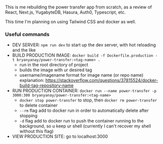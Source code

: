 This is me rebuilding the power transfer app from scratch, as a review of React, Next.js, YugabyteDB, Hasura, Auth0, Typescript, etc.

This time I'm planning on using Tailwind CSS and docker as well.

### Useful commands
 - DEV SERVER: `npm run dev` to start up the dev server, with hot reloading and the like
 - BUILD PRODUCTION IMAGE: `docker build -f Dockerfile.production -t bryanyanay/power-transfer:<tag-name> .` 
   - run in the root directory of project
   - builds the image with ur desired tag
   - username/imagename format for image name (or repo name) explanation: https://stackoverflow.com/questions/37815524/docker-build-tag-repository-name
 - RUN PRODUCTION CONTAINER: `docker run --name power-transfer -p 3000:300 bryanyanay/power-transfer:<tag-name>` 
   - `docker stop power-transfer` to stop, then `docker rm power-transfer` to delete container
   - `--rm` flag add to docker run in order to automatically delete after stopping
   - `-d` flag add to docker run to push the container running to the background, so u keep ur shell (currently I can't recover my shell without this flag)
 - VIEW PRODUCTION SITE: go to localhost:3000